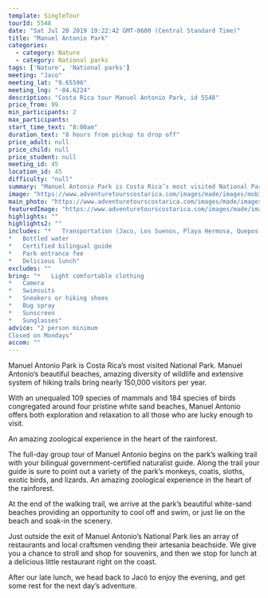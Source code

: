 ```yaml
---
template: SingleTour
tourId: 5548
date: "Sat Jul 20 2019 19:22:42 GMT-0600 (Central Standard Time)"
title: "Manuel Antonio Park"
categories: 
  - category: Nature
  - category: National parks
tags: ['Nature', 'National parks']
meeting: "Jaco"
meeting_lat: "9.65596"
meeting_lng: "-84.6224"
description: "Costa Rica tour Manuel Antonio Park, id 5548"
price_from: 99
min_participants: 2
max_participants: 
start_time_text: "8:00am"
duration_text: "8 hours from pickup to drop off"
price_adult: null
price_child: null
price_student: null
meeting_id: 45
location_id: 45
difficulty: "null"
summary: "Manuel Antonio Park is Costa Rica’s most visited National Park. Manuel Antonio’s beautiful beaches, amazing diversity of wildlife and extensive system of hiking trails bring nearly…"
image: "https://www.adventuretourscostarica.com/images/made/images/mobile/manuel-antonio-sloth_235_250_c1.jpg"
main_photo: "https://www.adventuretourscostarica.com/images/made/images/mobile/manuel-antonio-sloth_235_250_c1.jpg"
featuredImage: "https://www.adventuretourscostarica.com/images/made/images/mobile/manuel-antonio-sloth_235_250_c1.jpg"
highlights: ""
highlights2: ""
includes: "*   Transportation (Jaco, Los Suenos, Playa Hermosa, Quepos, Manuel Antonio)
*   Bottled water
*   Certified bilingual guide
*   Park entrance fee
*   Delicious lunch"
excludes: ""
bring: "*   Light comfortable clothing
*   Camera
*   Swimsuits
*   Sneakers or hiking shoes
*   Bug spray
*   Sunscreen
*   Sunglasses"
advice: "2 person minimum  
Closed on Mondays"
accom: ""
---
```

Manuel Antonio Park is Costa Rica’s most visited National Park. Manuel Antonio’s beautiful beaches, amazing diversity of wildlife and extensive system of hiking trails bring nearly 150,000 visitors per year.

With an unequaled 109 species of mammals and 184 species of birds congregated around four pristine white sand beaches, Manuel Antonio offers both exploration and relaxation to all those who are lucky enough to visit.

An amazing zoological experience in the heart of the rainforest.

The full-day group tour of Manuel Antonio begins on the park’s walking trail with your bilingual government-certified naturalist guide. Along the trail your guide is sure to point out a variety of the park’s monkeys, coatis, sloths, exotic birds, and lizards. An amazing zoological experience in the heart of the rainforest.

At the end of the walking trail, we arrive at the park’s beautiful white-sand beaches providing an opportunity to cool off and swim, or just lie on the beach and soak-in the scenery.

Just outside the exit of Manuel Antonio’s National Park lies an array of restaurants and local craftsmen vending their artesania beachside. We give you a chance to stroll and shop for souvenirs, and then we stop for lunch at a delicious little restaurant right on the coast.

After our late lunch, we head back to Jacó to enjoy the evening, and get some rest for the next day’s adventure.